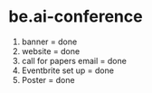 # be.ai-conference
1. banner = done
2. website = done
3. call for papers email = done
4. Eventbrite set up = done
5. Poster = done
